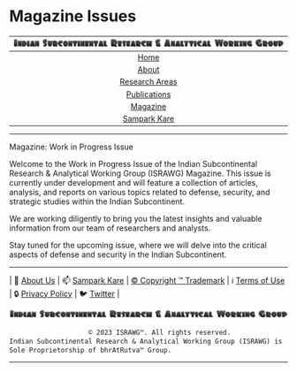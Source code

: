 # **Magazine Issues**

| ![ISRAWG Logo](../text_logo.png) |
| :-------------------------------------------------:       |
| [Home](../home.md)                                        |
| [About](../aboutus/about.md)                              |
| [Research Areas](../aboutus/research.md)                  |
| [Publications](../publication/publications.md)            |
| [Magazine](magazine.md)                                   |
| [Sampark Kare](../aboutus/sampark.md)                     |

___

Magazine: Work in Progress Issue

Welcome to the Work in Progress Issue of the Indian Subcontinental Research & Analytical Working Group (ISRAWG) Magazine. This issue is currently under development and will feature a collection of articles, analysis, and reports on various topics related to defense, security, and strategic studies within the Indian Subcontinent.

We are working diligently to bring you the latest insights and valuable information from our team of researchers and analysts.

Stay tuned for the upcoming issue, where we will delve into the critical aspects of defense and security in the Indian Subcontinent.

___

| 📝 [About Us](../aboutus/about.md) | 📫 [Sampark Kare](../aboutus/sampark.md) | [© Copyright ™️ Trademark](../aboutus/copyright&trademark.md) | ℹ️  [Terms of Use](../aboutus/termsofuse.md) | 🔒 [Privacy Policy](../aboutus/privacy&policy.md) | 🐦 [Twitter](https://twitter.com/israwg_) |

![Indian Subcontinental Research & Analytical Working Group (ISRAWG)](../text_logo.png)

                        © 2023 ISRAWG™️. All rights reserved. 
    Indian Subcontinental Research & Analytical Working Group (ISRAWG) is Sole Proprietorship of bhrAtRutva™️ Group.
___
